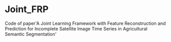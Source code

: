 # Joint_FRP
Code of  paper'A Joint Learning Framework with Feature Reconstruction and Prediction for Incomplete Satellite Image Time Series in Agricultural Semantic Segmentation'
